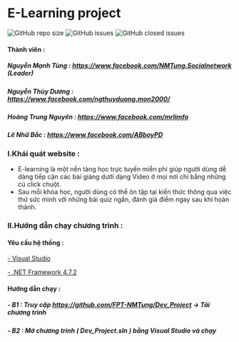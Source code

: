 # E-Learning project
![GitHub repo size](https://img.shields.io/github/repo-size/FPT-NMTung/Dev_Project) ![GitHub issues](https://img.shields.io/github/issues/FPT-NMTung/Dev_Project) ![GitHub closed issues](https://img.shields.io/github/issues-closed/FPT-NMTung/Dev_Project)

#### Thành viên :
##### Nguyễn Mạnh Tùng : https://www.facebook.com/NMTung.Socialnetwork (Leader)

##### Nguyễn Thùy Dương : https://www.facebook.com/ngthuyduong.mon2000/

##### Hoàng Trung Nguyên : https://www.facebook.com/mrlimfo

##### Lê Nhữ Bắc : https://www.facebook.com/ABboyPD

### I.Khái quát website :
- E-learning là một nền tảng học trực tuyến miễn phí giúp người dùng dễ dàng tiếp cận các bài giảng dưới dạng Video ở mọi nơi chỉ bằng những cú click chuột.
- Sau mỗi khóa học, người dùng có thể ôn tập tại kiến thức thông qua việc thử sức mình với những bài quiz ngắn, đánh giá điểm ngay sau khi hoàn thành.

### II.Hướng dẫn chạy chương trình :
#### Yêu cầu hệ thống :
 [- Visual Studio ](http://https://visualstudio.microsoft.com/downloads/ "- Visual Studio ")
 
 [ - .NET Framework 4.7.2](http://https://dotnet.microsoft.com/download/dotnet-framework/net472 " - .NET Framework 4.7.2")

#### Hướng dẫn chạy :
##### - B1 : Truy cập  https://github.com/FPT-NMTung/Dev_Project  -> Tải chương trình
##### - B2 : Mở chương trình ( Dev_Project.sln ) bằng Visual Studio và chạy 




